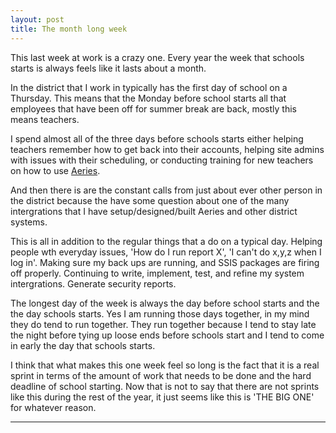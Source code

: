 ```yaml
---
layout: post
title: The month long week
---
```


This last week at work is a crazy one. Every year the week  that schools starts is always feels like it lasts about a month. 

In the district that I work in typically has the first day of school on a Thursday. This means that the Monday before school starts all that employees that have been off for summer break are back, mostly this means teachers. 

I spend almost all of the three days before schools starts either helping teachers remember how to get back into their accounts, helping site admins with issues with their scheduling, or conducting training for new teachers on how to use [Aeries](http://www.aeries.com). 

And then there is are the constant calls from just about ever other person in the district because the have some question about one of the many intergrations that I have setup/designed/built Aeries and other district systems. 

This is all in addition to the regular things that a do on a typical day. Helping people wth everyday issues, 'How do I run report X', 'I can't do x,y,z when I log in'. Making sure my back ups are running, and SSIS packages are firing off properly. Continuing to write, implement, test, and refine my system intergrations. Generate security reports. 

The longest day of the week is always the day before school starts and the the day schools starts. Yes I am running those days together, in my mind they do tend to run together. They run together because I tend to stay late the night before tying up loose ends before schools start and I tend to come in early the day that schools starts. 

I think that what makes this one week feel so long is the fact that it is a real sprint in terms of the amount of work that needs to be done and the hard deadline of school starting. Now that is not to say that there are not sprints like this during the rest of the year, it just seems like this is 'THE BIG ONE' for whatever reason. 

***